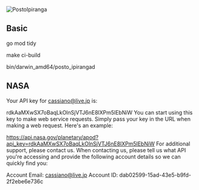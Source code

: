 ![PostoIpiranga](https://user-images.githubusercontent.com/42375242/169252703-017ba4eb-91de-4d8a-be54-a28b2d001a48.jpeg)
## Basic

go mod tidy

make ci-build

bin/darwin_amd64/posto_ipirangad

## NASA

Your API key for cassiano@live.jp is:

rdkAaMXwSX7oBaqLkOlnSjVTJ6nE8lXPm5lEbNiW
You can start using this key to make web service requests. Simply pass your key in the URL when making a web request. Here's an example:

https://api.nasa.gov/planetary/apod?api_key=rdkAaMXwSX7oBaqLkOlnSjVTJ6nE8lXPm5lEbNiW
For additional support, please contact us. When contacting us, please tell us what API you're accessing and provide the following account details so we can quickly find you:

Account Email: cassiano@live.jp
Account ID: dab02599-15ad-43e5-b9fd-2f2ebe6e736c
